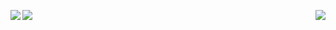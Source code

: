 

<!-- <div > -->
<img align="right" src="https://media4.giphy.com/media/pg5IBLw1nHKANuVRlF/200w.webp"></img>
<!-- </div> -->


 <img align="left" margin="50px" href="https://github.com/anuraghazra/github-readme-stats" src="https://github-readme-stats.vercel.app/api/top-langs/?username=zqadiri&layout=compact&theme=dark&show_icons=true" />

 <img align="left" margin-top="50px" href="https://github.com/anuraghazra/convoychat" src="https://github-readme-stats.vercel.app/api?username=zqadiri&theme=dark&show_icons=true" />



  

